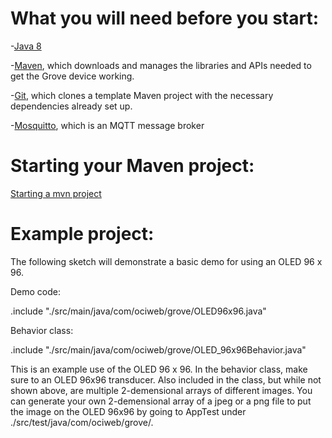 # What you will need before you start:
-[Java 8](https://docs.oracle.com/javase/8/docs/technotes/guides/install/install_overview.html) 

-[Maven](https://maven.apache.org/install.html), which downloads and manages the libraries and APIs needed to get the Grove device working.

-[Git](https://git-scm.com/), which clones a template Maven project with the necessary dependencies already set up.

-[Mosquitto](https://mosquitto.org/download/), which is an MQTT message broker

# Starting your Maven project: 
[Starting a mvn project](https://github.com/oci-pronghorn/FogLighter/blob/master/README.md)

# Example project:
 
 The following sketch will demonstrate a basic demo for using an OLED 96 x 96.

Demo code:

.include "./src/main/java/com/ociweb/grove/OLED96x96.java"

Behavior class:

.include "./src/main/java/com/ociweb/grove/OLED_96x96Behavior.java"

This is an example use of the OLED 96 x 96. In the behavior class, make sure to an OLED 96x96 transducer. Also included in the class, but while not shown above, are multiple 2-demensional arrays of different images. You can generate your own 2-demensional array of a jpeg or a png file to put the image on the OLED 96x96 by going to AppTest under ./src/test/java/com/ociweb/grove/.